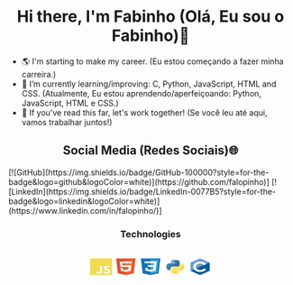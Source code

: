 <h1 align="center">Hi there, I'm Fabinho (Olá, Eu sou o Fabinho)👋</h1>

- 🌎 I'm starting to make my career. (Eu estou começando a fazer minha carreira.)
- 🌱 I’m currently learning/improving: C, Python, JavaScript, HTML and CSS. (Atualmente, Eu estou aprendendo/aperfeiçoando: Python, JavaScript, HTML e CSS.)
- 💼 If you've read this far, let's work together! (Se você leu até aqui, vamos trabalhar juntos!)

<h2 align="center">Social Media (Redes Sociais)🌐</h2>
[![GitHub](https://img.shields.io/badge/GitHub-100000?style=for-the-badge&logo=github&logoColor=white)](https://github.com/falopinho)]
[![LinkedIn](https://img.shields.io/badge/LinkedIn-0077B5?style=for-the-badge&logo=linkedin&logoColor=white)](https://www.linkedin.com/in/falopinho/)]

<h3 align="center">Technologies</h3>
<div style="display: inline_block" align="center"><br>
  <img align="center" alt="Falops-Js" height="30" width="40" src="https://raw.githubusercontent.com/devicons/devicon/master/icons/javascript/javascript-plain.svg">
  <img align="center" alt="Falops-HTML" height="30" width="40" src="https://raw.githubusercontent.com/devicons/devicon/master/icons/html5/html5-original.svg">
  <img align="center" alt="Falops-CSS" height="30" width="40" src="https://raw.githubusercontent.com/devicons/devicon/master/icons/css3/css3-original.svg">
  <img align="center" alt="Falops-Python" height="30" width="40" src="https://raw.githubusercontent.com/devicons/devicon/master/icons/python/python-original.svg">
  <img align="center" alt="Falops-C" height="30" width="40" src="https://raw.githubusercontent.com/devicons/devicon/master/icons/c/c-original.svg">
</div>
